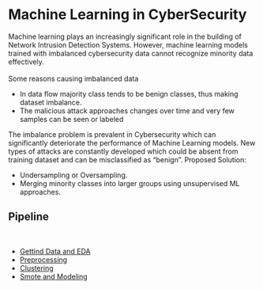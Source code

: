 # Machine Learning in CyberSecurity
Machine learning plays an increasingly significant role in the building of  Network Intrusion Detection Systems. However, machine learning models  trained with imbalanced cybersecurity data cannot recognize minority data  effectively.<br><br>
Some reasons causing imbalanced data<br>
- In data flow majority class tends to be benign classes, thus making  dataset imbalance.<br>
- The malicious attack approaches changes over time and very few samples can be seen or labeled

The imbalance problem is prevalent in  Cybersecurity which can significantly deteriorate the  performance of Machine Learning models.
New types of attacks are constantly developed  which could be absent from training dataset and  can be misclassified as “benign”.
Proposed Solution:<br>
- Undersampling or Oversampling.
- Merging minority classes into larger groups  using unsupervised ML approaches.

<h2>Pipeline</h2><br>

 - [Gettind Data and EDA](https://nbviewer.org/github/vaztad/CyberSecurity/blob/main/Getting_Data%28EDA%29.ipynb)
 - [Preprocessing](https://nbviewer.org/github/vaztad/CyberSecurity/blob/main/preprocessing.ipynb)
 - [Clustering](https://nbviewer.org/github/vaztad/CyberSecurity/blob/main/Clustering.ipynb#h) 
 - [Smote and Modeling](https://nbviewer.org/github/vaztad/CyberSecurity/blob/main/SMOTE_ModelEvaluation.ipynb)
